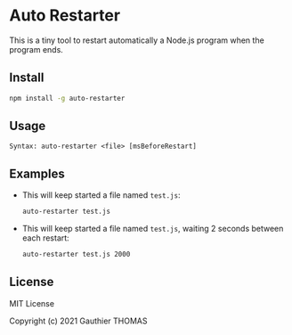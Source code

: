 # Auto Restarter

This is a tiny tool to restart automatically a Node.js program when the program ends.

## Install

```bash
npm install -g auto-restarter
```

## Usage

```
Syntax: auto-restarter <file> [msBeforeRestart]
```

## Examples

- This will keep started a file named `test.js`:
  ```bash
  auto-restarter test.js
  ```
- This will keep started a file named `test.js`, waiting 2 seconds between each restart:
  ```bash
  auto-restarter test.js 2000
  ```

## License

MIT License

Copyright (c) 2021 Gauthier THOMAS